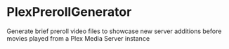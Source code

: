 # PlexPrerollGenerator
Generate brief preroll video files to showcase new server additions before movies played from a Plex Media Server instance
